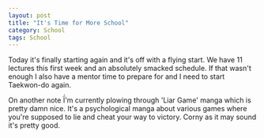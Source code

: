```yaml
---
layout: post
title: "It's Time for More School"
category: School
tags: School
---
```


Today it's finally starting again and it's off with a flying start. We have 11 lectures this first week and an absolutely smacked schedule. If that wasn't enough I also have a mentor time to prepare for and I need to start Taekwon-do again.

On another note Ḯ'm currently plowing through 'Liar Game' manga which is pretty damn nice. It's a psychological manga about various games where you're supposed to lie and cheat your way to victory. Corny as it may sound it's pretty good.
